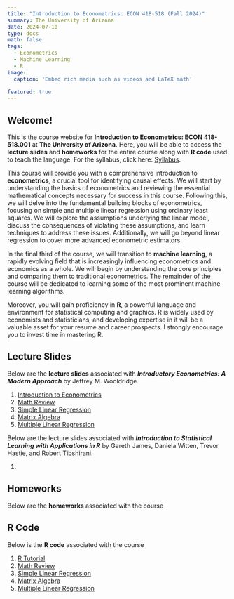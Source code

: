```yaml
---
title: "Introduction to Econometrics: ECON 418-518 (Fall 2024)"
summary: The University of Arizona
date: 2024-07-10
type: docs
math: false
tags:
  - Econometrics
  - Machine Learning
  - R
image:
  caption: 'Embed rich media such as videos and LaTeX math'

featured: true
---
```



## Welcome!

This is the course website for **Introduction to Econometrics: ECON 418-518.001** at **The University of Arizona**. Here, you will be able to access the **lecture slides** and **homeworks** for the entire course along with **R code** used to teach the language. For the syllabus, click here: <a href="/ECON_418-518_Syllabus/ECON_418-518_Syllabus_1.pdf" target="_blank">Syllabus</a>.

This course will provide you with a comprehensive introduction to **econometrics**, a crucial tool for identifying causal effects. We will start by understanding the basics of econometrics and reviewing the essential mathematical concepts necessary for success in this course. Following this, we will delve into the fundamental building blocks of econometrics, focusing on simple and multiple linear regression using ordinary least squares. We will explore the assumptions underlying the linear model, discuss the consequences of violating these assumptions, and learn techniques to address these issues. Additionally, we will go beyond linear regression to cover more advanced econometric estimators.

In the final third of the course, we will transition to **machine learning**, a rapidly evolving field that is increasingly influencing econometrics and economics as a whole. We will begin by understanding the core principles and comparing them to traditional econometrics. The remainder of the course will be dedicated to learning some of the most prominent machine learning algorithms.

Moreover, you will gain proficiency in **R**, a powerful language and environment for statistical computing and graphics. R is widely used by economists and statisticians, and developing expertise in it will be a valuable asset for your resume and career prospects. I strongly encourage you to invest time in mastering R.


<!-- [Hugo Blox Builder](https://hugoblox.com) is designed to give technical content creators a seamless experience. You can focus on the content and the Hugo Blox Builder which this template is built upon handles the rest. -->

<!-- **Embed videos, podcasts, code, LaTeX math, and even test students!**

On this page, you'll find some examples of the types of technical content that can be rendered with Hugo Blox. -->

## Lecture Slides

Below are the **lecture slides** associated with ***Introductory Econometrics: A Modern Approach*** by Jeffrey M. Wooldridge.

1. <a href="/ECON_418-518_Lecture_Slides/ECON_418-518_Lecture_Slides_E/ECON_418-518_E_01_Intro_to_Econometrics.pdf" target="_blank">Introduction to Econometrics</a>
2. <a href="/ECON_418-518_Lecture_Slides/ECON_418-518_Lecture_Slides_E/ECON_418-518_Math_Review.pdf" target="_blank">Math Review</a>
3. <a href="/ECON_418-518_Lecture_Slides/ECON_418-518_Lecture_Slides_E/ECON_418-518_E_02_SLR.pdf" target="_blank">Simple Linear Regression</a>
4. <a href="/ECON_418-518_Lecture_Slides/ECON_418-518_Lecture_Slides_E/ECON_418-518_Matrix_Algebra_1.pdf" target="_blank">Matrix Algebra</a>
5. <a href="/ECON_418-518_Lecture_Slides/ECON_418-518_Lecture_Slides_E/ECON_418-518_E_03_MLR.pdf" target="_blank">Multiple Linear Regression</a>

Below are the lecture slides associated with ***Introduction to Statistical Learning with Applications in R*** by Gareth James, Daniela Witten, Trevor Hastie, and Robert Tibshirani.

1.

## Homeworks

Below are the **homeworks** associated with the course

## R Code

Below is the **R code** associated with the course

1. <a href="/ECON_418-518_R_Code/ECON_418-518_R_Tutorial_1.html" target="_blank">R Tutorial</a>
2. <a href="/ECON_418-518_R_Code/ECON_418-518_Math_Review_Code.html" target="_blank">Math Review</a>
3. <a href="/ECON_418-518_R_Code/ECON_418-518_E_02_SLR_Code.html" target="_blank">Simple Linear Regression</a>
4. <a href="/ECON_418-518_R_Code/ECON_418-518_Matrix_Algebra_Code.html" target="_blank">Matrix Algebra</a>
5. <a href="/ECON_418-518_R_Code/ECON_418-518_E_03_MLR_Code.html" target="_blank">Multiple Linear Regression</a>




<!--

{{< youtube D2vj0WcvH5c >}}

**Youtube**:

    {{</* youtube w7Ft2ymGmfc */>}}

**Bilibili**:

    {{</* bilibili id="BV1WV4y1r7DF" */>}}

**Video file**

Videos may be added to a page by either placing them in your `assets/media/` media library or in your [page's folder](https://gohugo.io/content-management/page-bundles/), and then embedding them with the _video_ shortcode:

    {{</* video src="my_video.mp4" controls="yes" */>}}

## Podcast

You can add a podcast or music to a page by placing the MP3 file in the page's folder or the media library folder and then embedding the audio on your page with the _audio_ shortcode:

    {{</* audio src="ambient-piano.mp3" */>}}

Try it out:

{{< audio src="ambient-piano.mp3" >}}

## Test students

Provide a simple yet fun self-assessment by revealing the solutions to challenges with the `spoiler` shortcode:

```markdown
{{</* spoiler text="👉 Click to view the solution" */>}}
You found me!
{{</* /spoiler */>}}
```

renders as

{{< spoiler text="👉 Click to view the solution" >}} You found me 🎉 {{< /spoiler >}}

## Math

Hugo Blox Builder supports a Markdown extension for $\LaTeX$ math. You can enable this feature by toggling the `math` option in your `config/_default/params.yaml` file.

To render _inline_ or _block_ math, wrap your LaTeX math with `{{</* math */>}}$...${{</* /math */>}}` or `{{</* math */>}}$$...$${{</* /math */>}}`, respectively.

{{% callout note %}}
We wrap the LaTeX math in the Hugo Blox _math_ shortcode to prevent Hugo rendering our math as Markdown.
{{% /callout %}}

Example **math block**:

```latex
{{</* math */>}}
$$
\gamma_{n} = \frac{ \left | \left (\mathbf x_{n} - \mathbf x_{n-1} \right )^T \left [\nabla F (\mathbf x_{n}) - \nabla F (\mathbf x_{n-1}) \right ] \right |}{\left \|\nabla F(\mathbf{x}_{n}) - \nabla F(\mathbf{x}_{n-1}) \right \|^2}
$$
{{</* /math */>}}
```

renders as

{{< math >}}
$$\gamma_{n} = \frac{ \left | \left (\mathbf x_{n} - \mathbf x_{n-1} \right )^T \left [\nabla F (\mathbf x_{n}) - \nabla F (\mathbf x_{n-1}) \right ] \right |}{\left \|\nabla F(\mathbf{x}_{n}) - \nabla F(\mathbf{x}_{n-1}) \right \|^2}$$
{{< /math >}}

Example **inline math** `{{</* math */>}}$\nabla F(\mathbf{x}_{n})${{</* /math */>}}` renders as {{< math >}}$\nabla F(\mathbf{x}_{n})${{< /math >}}.

Example **multi-line math** using the math linebreak (`\\`):

```latex
{{</* math */>}}
$$f(k;p_{0}^{*}) = \begin{cases}p_{0}^{*} & \text{if }k=1, \\
1-p_{0}^{*} & \text{if }k=0.\end{cases}$$
{{</* /math */>}}
```

renders as

{{< math >}}

$$
f(k;p_{0}^{*}) = \begin{cases}p_{0}^{*} & \text{if }k=1, \\
1-p_{0}^{*} & \text{if }k=0.\end{cases}
$$

{{< /math >}}

## Code

Hugo Blox Builder utilises Hugo's Markdown extension for highlighting code syntax. The code theme can be selected in the `config/_default/params.yaml` file.


    ```python
    import pandas as pd
    data = pd.read_csv("data.csv")
    data.head()
    ```

renders as

```python
import pandas as pd
data = pd.read_csv("data.csv")
data.head()
```

## Inline Images

```go
{{</* icon name="python" */>}} Python
```

renders as

{{< icon name="python" >}} Python

## Did you find this page helpful? Consider sharing it 🙌 -->
